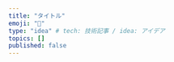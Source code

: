 ```yaml
---
title: "タイトル"
emoji: "📖"
type: "idea" # tech: 技術記事 / idea: アイデア
topics: []
published: false
---
```

